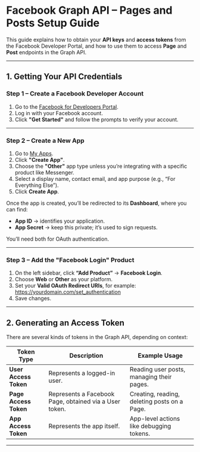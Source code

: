 # Facebook Graph API – Pages and Posts Setup Guide

This guide explains how to obtain your **API keys** and **access tokens** from the Facebook Developer Portal, and how to use them to access **Page** and **Post** endpoints in the Graph API.

---

## 1. Getting Your API Credentials

### Step 1 – Create a Facebook Developer Account
1. Go to the [Facebook for Developers Portal](https://developers.facebook.com/).
2. Log in with your Facebook account.
3. Click **"Get Started"** and follow the prompts to verify your account.

---

### Step 2 – Create a New App
1. Go to [My Apps](https://developers.facebook.com/apps/).
2. Click **"Create App"**.
3. Choose the **"Other"** app type unless you’re integrating with a specific product like Messenger.
4. Select a display name, contact email, and app purpose (e.g., “For Everything Else”).
5. Click **Create App**.

Once the app is created, you’ll be redirected to its **Dashboard**, where you can find:

- **App ID** → identifies your application.  
- **App Secret** → keep this private; it’s used to sign requests.  

You’ll need both for OAuth authentication.

---

### Step 3 – Add the "Facebook Login" Product
1. On the left sidebar, click **“Add Product”** → **Facebook Login**.
2. Choose **Web** or **Other** as your platform.
3. Set your **Valid OAuth Redirect URIs**, for example: https://yourdomain.com/set_authentication
4. Save changes.

---

## 2. Generating an Access Token

There are several kinds of tokens in the Graph API, depending on context:

| Token Type | Description | Example Usage |
|-------------|--------------|----------------|
| **User Access Token** | Represents a logged-in user. | Reading user posts, managing their pages. |
| **Page Access Token** | Represents a Facebook Page, obtained via a User token. | Creating, reading, deleting posts on a Page. |
| **App Access Token** | Represents the app itself. | App-level actions like debugging tokens. |




---
